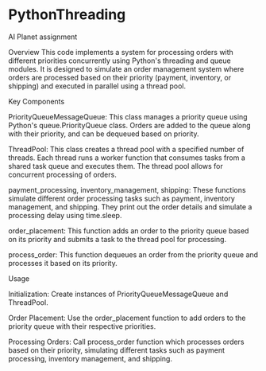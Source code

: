 # PythonThreading
AI Planet assignment

Overview
This code implements a system for processing orders with different priorities concurrently using Python's threading and queue modules. It is designed to simulate an order management system where orders are processed based on their priority (payment, inventory, or shipping) and executed in parallel using a thread pool.


Key Components

PriorityQueueMessageQueue:
This class manages a priority queue using Python's queue.PriorityQueue class. Orders are added to the queue along with their priority, and can be dequeued based on priority.

ThreadPool:
This class creates a thread pool with a specified number of threads. Each thread runs a worker function that consumes tasks from a shared task queue and executes them. The thread pool allows for concurrent processing of orders.

payment_processing, inventory_management, shipping:
These functions simulate different order processing tasks such as payment, inventory management, and shipping. They print out the order details and simulate a processing delay using time.sleep.

order_placement:
This function adds an order to the priority queue based on its priority and submits a task to the thread pool for processing.

process_order:
This function dequeues an order from the priority queue and processes it based on its priority.


Usage

Initialization:
Create instances of PriorityQueueMessageQueue and ThreadPool.

Order Placement:
Use the order_placement function to add orders to the priority queue with their respective priorities.

Processing Orders:
Call process_order function which processes orders based on their priority, simulating different tasks such as payment processing, inventory management, and shipping.
